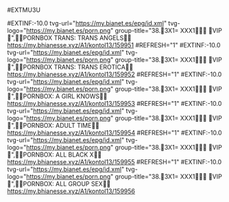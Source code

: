 #EXTMU3U

#EXTINF:-10.0 tvg-url="https://my.bianet.es/epg/id.xml" tvg-logo="https://my.bianet.es/porn.png" group-title="38.🏡3X1= XXX1🌠🏡🏡 🏡VIP🏡",🏡🌠PORNBOX TRANS: TRANS ANGELS🌠🏡
https://my.bhianesse.xyz/A1/kontol13/159951
#REFRESH="1"
#EXTINF:-10.0 tvg-url="https://my.bianet.es/epg/id.xml" tvg-logo="https://my.bianet.es/porn.png" group-title="38.🏡3X1= XXX1🌠🏡🏡 🏡VIP🏡",🏡🌠PORNBOX TRANS: TRANS EROTICA🌠🏡
https://my.bhianesse.xyz/A1/kontol13/159952
#REFRESH="1"
#EXTINF:-10.0 tvg-url="https://my.bianet.es/epg/id.xml" tvg-logo="https://my.bianet.es/porn.png" group-title="38.🏡3X1= XXX1🌠🏡🏡 🏡VIP🏡",🏡🌠PORNBOX: A GIRL KNOWS🌠🏡
https://my.bhianesse.xyz/A1/kontol13/159953
#REFRESH="1"
#EXTINF:-10.0 tvg-url="https://my.bianet.es/epg/id.xml" tvg-logo="https://my.bianet.es/porn.png" group-title="38.🏡3X1= XXX1🌠🏡🏡 🏡VIP🏡",🏡🌠PORNBOX: ADULT TIME🌠🏡
https://my.bhianesse.xyz/A1/kontol13/159954
#REFRESH="1"
#EXTINF:-10.0 tvg-url="https://my.bianet.es/epg/id.xml" tvg-logo="https://my.bianet.es/porn.png" group-title="38.🏡3X1= XXX1🌠🏡🏡 🏡VIP🏡",🏡🌠PORNBOX: ALL BLACK X🌠🏡
https://my.bhianesse.xyz/A1/kontol13/159955
#REFRESH="1"
#EXTINF:-10.0 tvg-url="https://my.bianet.es/epg/id.xml" tvg-logo="https://my.bianet.es/porn.png" group-title="38.🏡3X1= XXX1🌠🏡🏡 🏡VIP🏡",🏡🌠PORNBOX: ALL GROUP SEX🌠🏡
https://my.bhianesse.xyz/A1/kontol13/159956
